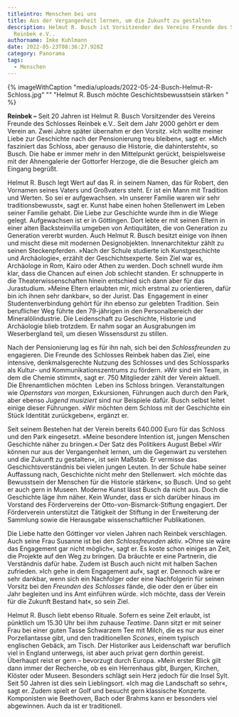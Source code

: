 ```yaml
---
titleintro: Menschen bei uns
title: Aus der Vergangenheit lernen, um die Zukunft zu gestalten
description: Helmut R. Busch ist Vorsitzender des Vereins Freunde des Schlosses
  Reinbek e.V..
authorname: Imke Kuhlmann
date: 2022-05-23T08:36:27.928Z
category: Panorama
tags:
  - Menschen
---
```



{% imageWithCaption "media/uploads/2022-05-24-Busch-Helmut-R-Schloss.jpg" "" "Helmut R. Busch möchte Geschichtsbewusstsein stärken     " %}

**Reinbek –** Seit 20 Jahren ist Helmut R. Busch Vorsitzender des Vereins Freunde des Schlosses Reinbek e.V.. Seit dem Jahr 2000 gehört er dem Verein an. Zwei Jahre später übernahm er den Vorsitz. »Ich wollte meiner Liebe zur Geschichte nach der Pensionierung treu bleiben«, sagt er. »Mich fasziniert das Schloss, aber genauso die Historie, die dahintersteht«, so Busch. Die habe er immer mehr in den Mittelpunkt gerückt, beispielsweise mit der Ahnengalerie der Gottorfer Herzoge, die die Besucher gleich am Eingang begrüßt.  

Helmut R. Busch legt Wert auf das R. in seinem Namen, das für Robert, den Vornamen seines Vaters und Großvaters steht. Er ist ein Mann mit Tradition und Werten. So sei er aufgewachsen. »In unserer Familie waren wir sehr traditionsbewusst«, sagt er. Kunst habe einen hohen Stellenwert im Leben seiner Familie gehabt. Die Liebe zur Geschichte wurde ihm in die Wiege gelegt. Aufgewachsen ist er in Göttingen. Dort lebte er mit seinen Eltern in einer alten Backsteinvilla umgeben von Antiquitäten, die von Generation zu Generation vererbt wurden. Auch Helmut R. Busch besitzt einige von ihnen und mischt diese mit modernen Designobjekten. Innenarchitektur zählt zu seinen Steckenpferden. »Nach der Schule studierte ich Kunstgeschichte und Archäologie«, erzählt der Geschichtsexperte. Sein Ziel war es, Archäologe in Rom, Kairo oder Athen zu werden. Doch schnell wurde ihm klar, dass die Chancen auf einen Job schlecht standen. Er schnupperte in die Theaterwissenschaften hinein entschied sich dann aber für das Jurastudium. »Meine Eltern erlaubten mir, mich erstmal zu orientieren, dafür bin ich ihnen sehr dankbar«, so der Jurist. Das  Engagement in einer Studentenverbindung gehört für ihn ebenso zur gelebten Tradition. Sein beruflicher Weg führte den 79-jährigen in den Personalbereich der Mineralölindustrie. Die Leidenschaft zu Geschichte, Historie und Archäologie blieb trotzdem. Er nahm sogar an Ausgrabungen im Weserbergland teil, um diesen Wissensdurst zu stillen. 

Nach der Pensionierung lag es für ihn nah, sich bei den *Schlossfreunden* zu engagieren. Die Freunde des Schlosses Reinbek haben das Ziel, eine intensive, denkmalsgerechte Nutzung des Schlosses und des Schlossparks als Kultur- und Kommunikationszentrums zu fördern. »Wir sind ein Team, in dem die Chemie stimmt«, sagt er. 750 Mitglieder zählt der Verein aktuell. Die Ehrenamtlichen möchten  Leben ins Schloss bringen. Veranstaltungen wie *Opernstars von morgen*, Exkursionen, Führungen auch durch den Park, aber ebenso *Jugend musiziert* sind nur Beispiele dafür. Busch selbst leitet einige dieser Führungen. »Wir möchten dem Schloss mit der Geschichte ein Stück Identität zurückgeben«, ergänzt er. 

Seit seinem Bestehen hat der Verein bereits 640.000 Euro für das Schloss und den Park eingesetzt. »Meine besondere Intention ist, jungen Menschen Geschichte näher zu bringen.« Der Satz des Politikers August Bebel »Wir können nur aus der Vergangenheit lernen, um die Gegenwart zu verstehen und die Zukunft zu gestalten«, ist sein Maßstab. Er vermisse das Geschichtsverständnis bei vielen jungen Leuten. In der Schule habe seiner Auffassung nach, Geschichte nicht mehr den Stellenwert. »Ich möchte das Bewusstsein der Menschen für die Historie stärken«, so Busch. Und so geht er auch gern in Museen. Moderne Kunst lässt Busch da nicht aus. Doch die Geschichte läge ihm näher. Kein Wunder, dass er sich darüber hinaus im Vorstand des Fördervereins der Otto-von-Bismarck-Stiftung engagiert. Der Förderverein unterstützt die Tätigkeit der Stiftung in der Erweiterung der Sammlung sowie die Herausgabe wissenschaftlicher Publikationen. 

Die Liebe hatte den Göttinger vor vielen Jahren nach Reinbek verschlagen. Auch seine Frau Susanne ist bei den *Schlossfreunden* aktiv. »Ohne sie wäre das Engagement gar nicht möglich«, sagt er. Es koste schon einiges an Zeit, die Projekte auf den Weg zu bringen. Da bräuchte er eine Partnerin, die Verständnis dafür habe. Zudem ist Busch auch nicht mit halben Sachen zufrieden. »Ich gehe in dem Engagement auf«, sagt er. Dennoch wäre er sehr dankbar, wenn sich ein Nachfolger oder eine Nachfolgerin für seinen Vorsitz bei den *Freunden des Schlosses* fände, die oder den er über ein Jahr begleiten und ins Amt einführen würde. »Ich möchte, dass der Verein für die Zukunft Bestand hat«, so sein Ziel. 

Helmut R. Busch liebt ebenso Rituale. Sofern es seine Zeit erlaubt, ist pünktlich um 15.30 Uhr bei ihm zuhause *Teatime*. Dann sitzt er mit seiner Frau bei einer guten Tasse Schwarzem Tee mit Milch, die es nur aus einer Porzellantasse gibt, und den traditionellen *Scones*, einem typisch englischen Gebäck, am Tisch. Der Historiker aus Leidenschaft war beruflich viel in England unterwegs, ist aber auch privat gern dorthin gereist. Überhaupt reist er gern – bevorzugt durch Europa. »Mein erster Blick gilt dann immer der Recherche, ob es ein Herrenhaus gibt, Burgen, Kirchen, Klöster oder Museen. Besonders schlägt sein Herz jedoch für die Insel Sylt. Seit 50 Jahren ist dies sein Lieblingsort. «Ich mag die Landschaft so sehr«, sagt er. Zudem spielt er Golf und besucht gern klassische Konzerte. Komponisten wie Beethoven, Bach oder Brahms kann er besonders viel abgewinnen. Auch da ist er traditionell.